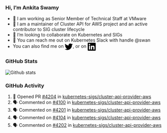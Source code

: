 ### Hi, I’m Ankita Swamy

- 💼 I am working as Senior Member of Technical Staff at VMware
- 👀 I am a maintainer of Cluster API for AWS project and an active contributor to SIG cluster lifecycle
- 💞️ I’m looking to collaborate on Kubernetes and SIGs
- 💬 You can reach me out on Kubernetes Slack with handle @swan
- You can also find me on <a href="https://twitter.com/SwamyAnkita" target="blank"><img align="center" src="https://raw.githubusercontent.com/Ankitasw/Ankitasw/master/svg/twitter.svg" alt="Ankitasw" height="25" width="25" color="#1DA1f2" /></a>, or on <a href="https://www.linkedin.com/in/Ankitaswamy/" target="blank"><img align="center" src="https://raw.githubusercontent.com/Ankitasw/Ankitasw/master/svg/linkedin.svg" alt="Ankitasw" height="25" width="25" /></a>

### GitHub Stats
![Github stats](https://github-readme-stats.vercel.app/api?username=Ankitasw&count_private=true&show_icons=true&theme=tokyonight)

### GitHub Activity 
<!--START_SECTION:activity-->
1. 💪 Opened PR [#4204](https://github.com/kubernetes-sigs/cluster-api-provider-aws/pull/4204) in [kubernetes-sigs/cluster-api-provider-aws](https://github.com/kubernetes-sigs/cluster-api-provider-aws)
2. 🗣 Commented on [#4100](https://github.com/kubernetes-sigs/cluster-api-provider-aws/issues/4100) in [kubernetes-sigs/cluster-api-provider-aws](https://github.com/kubernetes-sigs/cluster-api-provider-aws)
3. 🗣 Commented on [#4201](https://github.com/kubernetes-sigs/cluster-api-provider-aws/issues/4201) in [kubernetes-sigs/cluster-api-provider-aws](https://github.com/kubernetes-sigs/cluster-api-provider-aws)
4. 🗣 Commented on [#4104](https://github.com/kubernetes-sigs/cluster-api-provider-aws/issues/4104) in [kubernetes-sigs/cluster-api-provider-aws](https://github.com/kubernetes-sigs/cluster-api-provider-aws)
5. 🗣 Commented on [#4202](https://github.com/kubernetes-sigs/cluster-api-provider-aws/issues/4202) in [kubernetes-sigs/cluster-api-provider-aws](https://github.com/kubernetes-sigs/cluster-api-provider-aws)
<!--END_SECTION:activity-->
